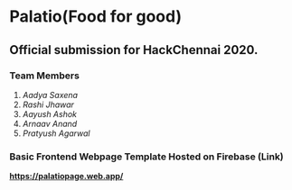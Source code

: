 # Palatio(Food for good)
## Official submission for HackChennai 2020.

### Team Members
1. _Aadya Saxena_
2. _Rashi Jhawar_
3. _Aayush Ashok_
4. _Arnaav Anand_
5. _Pratyush Agarwal_

### Basic Frontend Webpage Template Hosted on Firebase (Link)
**https://palatiopage.web.app/**

